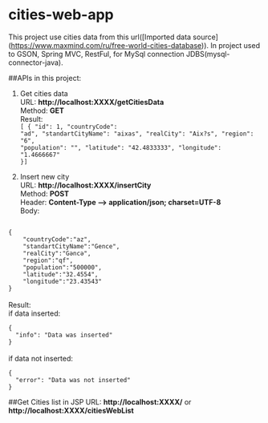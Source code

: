 # cities-web-app


This project use cities data from this url([Imported data source] (https://www.maxmind.com/ru/free-world-cities-database)).
In project used to GSON, Spring MVC, RestFul, for MySql connection JDBS(mysql-connector-java).

##APIs in this project:

1. Get cities data<br/>
URL: **http://localhost:XXXX/getCitiesData**<br/>
Method: **GET**<br/>
Result:<br/>
<code>[
  {
    "id": 1,
    "countryCode": "ad",
    "standartCityName": "aixas",
    "realCity": "Aix?s",
    "region": "6",
    "population": "",
    "latitude": "42.4833333",
    "longitude": "1.4666667"
  }]</code>
  
2. Insert new city<br/>
URL: **http://localhost:XXXX/insertCity**<br/>
Method: **POST**<br/>
Header: **Content-Type --> application/json; charset=UTF-8**<br/>
Body: <br/>
<code>
{
	"countryCode":"az",
	"standartCityName":"Gence",
	"realCity":"Gəncə",
	"region":"qf",
	"population":"500000",
	"latitude":"32.4554",
	"longitude":"23.43543"
}
</code><br/>
Result:<br/>
if data inserted:<br/>
<code>
{
  "info": "Data was inserted"
}
</code>
<br/>
if data not inserted:<br/>
<code>
{
  "error": "Data was not inserted"
}
</code>


##Get Cities list in JSP
URL: **http://localhost:XXXX/** or **http://localhost:XXXX/citiesWebList**
